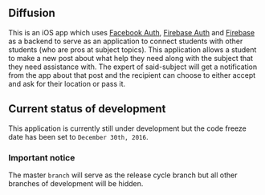 ## Diffusion

This is an iOS app which uses [Facebook Auth](https://developers.facebook.com/docs/facebook-login), [Firebase Auth](https://firebase.google.com/docs/auth/) and [Firebase](https://firebase.google.com/) as a backend to serve as an application to connect students with other students (who are pros at subject topics). This application allows a student to make a new post about what help they need along with the subject that they need assistance with. The expert of said-subject will get a notification from the app about that post and the recipient can choose to either accept and ask for their location or pass it.

## Current status of development

This application is currently still under development but the code freeze date has been set to `December 30th, 2016`.

### Important notice

The master `branch` will serve as the release cycle branch but all other branches of development will be hidden.
